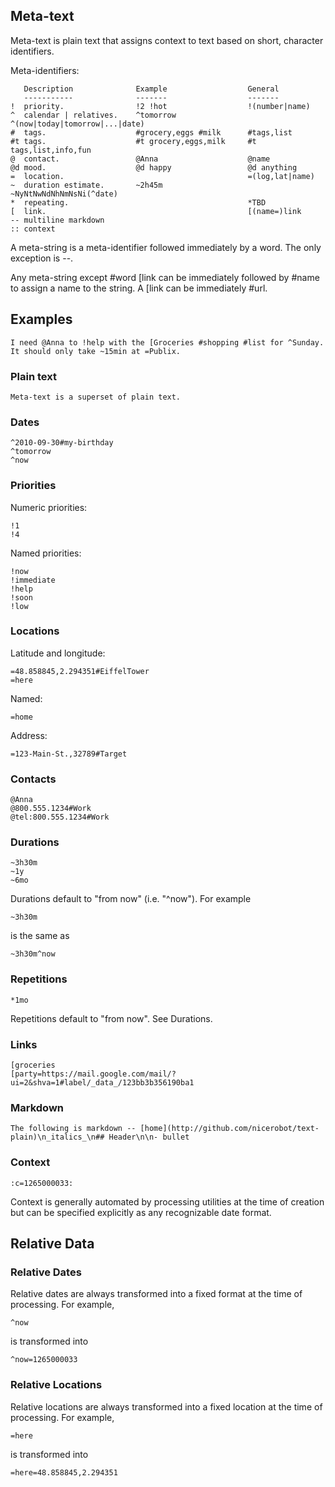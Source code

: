 ## Meta-text

Meta-text is plain text that assigns context to text based on short, character identifiers.

Meta-identifiers:

       Description              Example                  General
       -----------              -------                  -------
    !  priority.                !2 !hot                  !(number|name)
    ^  calendar | relatives.    ^tomorrow                ^(now|today|tomorrow|...|date)
    #  tags.                    #grocery,eggs #milk      #tags,list
    #t tags.                    #t grocery,eggs,milk     #t tags,list,info,fun
    @  contact.                 @Anna                    @name
    @d mood.                    @d happy                 @d anything
    =  location.                                         =(log,lat|name)
    ~  duration estimate.       ~2h45m                   ~NyNtNwNdNhNmNsNi(^date)
    *  repeating.                                        *TBD
    [  link.                                             [(name=)link
    -- multiline markdown
    :: context

A meta-string is a meta-identifier followed immediately by a word. The only exception is --.

Any meta-string except #word [link can be immediately followed by #name to assign a name to the string. A [link can be immediately #url.

## Examples

    I need @Anna to !help with the [Groceries #shopping #list for ^Sunday. It should only take ~15min at =Publix.

### Plain text

    Meta-text is a superset of plain text.

### Dates

    ^2010-09-30#my-birthday
    ^tomorrow
    ^now

### Priorities

Numeric priorities:

    !1
    !4

Named priorities:

    !now
    !immediate
    !help
    !soon
    !low

### Locations

Latitude and longitude:

    =48.858845,2.294351#EiffelTower
    =here

Named:

    =home

Address:

    =123-Main-St.,32789#Target

### Contacts

    @Anna
    @800.555.1234#Work
    @tel:800.555.1234#Work

### Durations

    ~3h30m
    ~1y
    ~6mo
    
Durations default to "from now" (i.e. "^now"). For example

    ~3h30m

is the same as

    ~3h30m^now

### Repetitions

    *1mo
    
Repetitions default to "from now". See Durations.

### Links

    [groceries
    [party=https://mail.google.com/mail/?ui=2&shva=1#label/_data_/123bb3b356190ba1

### Markdown

    The following is markdown -- [home](http://github.com/nicerobot/text-plain)\n_italics_\n## Header\n\n- bullet

### Context

    :c=1265000033:

Context is generally automated by processing utilities at the time of creation but can be specified explicitly as any recognizable date format.

## Relative Data

### Relative Dates

Relative dates are always transformed into a fixed format at the time of processing. For example,

    ^now
    
is transformed into

    ^now=1265000033

### Relative Locations

Relative locations are always transformed into a fixed location at the time of processing. For example,

    =here

is transformed into

    =here=48.858845,2.294351
